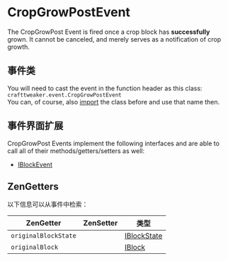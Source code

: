 # CropGrowPostEvent

The CropGrowPost Event is fired once a crop block has **successfully** grown. It cannot be canceled, and merely serves as a notification of crop growth.

## 事件类
You will need to cast the event in the function header as this class:  
`crafttweaker.event.CropGrowPostEvent`  
You can, of course, also [import](/AdvancedFunctions/Import/) the class before and use that name then.

## 事件界面扩展
CropGrowPost Events implement the following interfaces and are able to call all of their methods/getters/setters as well:

- [IBlockEvent](/Vanilla/Events/Events/IBlockEvent/)


## ZenGetters
以下信息可以从事件中检索：

| ZenGetter            | ZenSetter | 类型                                          |
| -------------------- | --------- | ------------------------------------------- |
| `originalBlockState` |           | [IBlockState](/Vanilla/Blocks/IBlockState/) |
| `originalBlock`      |           | [IBlock](/Vanilla/Blocks/IBlock/)           |
